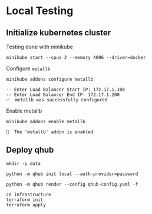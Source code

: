 # Local Testing 

## Initialize kubernetes cluster

Testing done with minikube

```shell
minikube start --cpus 2 --memory 4096 --driver=docker
```

Configure `metallb`

```shell
minikube addons configure metallb
```

```
-- Enter Load Balancer Start IP: 172.17.1.100
-- Enter Load Balancer End IP: 172.17.1.200
✅  metallb was successfully configured
```

Enable metallb

```shell
minikube addons enable metallb
```

```
🌟  The 'metallb' addon is enabled
```

## Deploy qhub

```shell
mkdir -p data
```

```shell
python -m qhub init local --auth-provider=password
```

```shell
python -m qhub render --config qhub-config.yaml -f
```

```shell
cd infrastructure
terraform init
terraform apply
```
